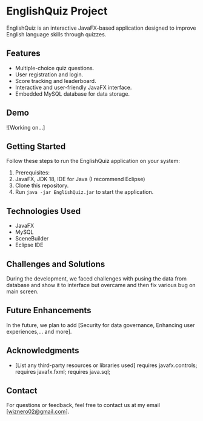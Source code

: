 
# EnglishQuiz Project

EnglishQuiz is an interactive JavaFX-based application designed to improve English language skills through quizzes.

## Features

- Multiple-choice quiz questions.
- User registration and login.
- Score tracking and leaderboard.
- Interactive and user-friendly JavaFX interface.
- Embedded MySQL database for data storage.

## Demo

![Working on...]

## Getting Started

Follow these steps to run the EnglishQuiz application on your system:

1. Prerequisites:
2. JavaFX, JDK 18, IDE for Java (I recommend Eclipse)
3. Clone this repository.
4. Run `java -jar EnglishQuiz.jar` to start the application.

## Technologies Used

- JavaFX
- MySQL
- SceneBuilder
- Eclipse IDE

## Challenges and Solutions

During the development, we faced challenges with pusing the data from database and show it to interface but overcame and then fix various bug on main screen.

## Future Enhancements

In the future, we plan to add [Security for data governance, Enhancing user experiences,... and more].

## Acknowledgments

- [List any third-party resources or libraries used]
    requires javafx.controls;
    requires javafx.fxml;
    requires java.sql;

## Contact

For questions or feedback, feel free to contact us at my email [wiznero02@gmail.com].
